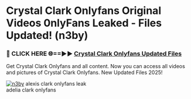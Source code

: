 # Crystal Clark Onlyfans Original Videos 0nlyFans Leaked - Files Updated! (n3by)

<h3>🔴 CLICK HERE 🌐==►► <a href="https://tinyurl.com/x26r9saj" rel="nofollow">Crystal Clark Onlyfans Updated Files</a></h3>

Get Crystal Clark Onlyfans and all content. Now you can access all videos and pictures of Crystal Clark Onlyfans. New Updated Files 2025!

[![n3by](https://i.imgur.com/LkgZPqh.gif)](https://tinyurl.com/x26r9saj)
alexis clark onlyfans leak<br>
adelia clark onlyfans